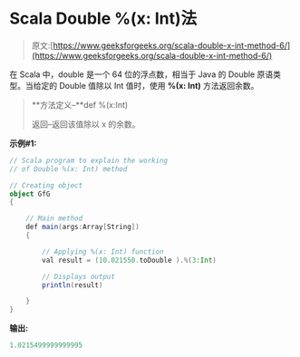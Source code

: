 # Scala Double %(x: Int)法

> 原文:[https://www.geeksforgeeks.org/scala-double-x-int-method-6/](https://www.geeksforgeeks.org/scala-double-x-int-method-6/)

在 Scala 中，double 是一个 64 位的浮点数，相当于 Java 的 Double 原语类型。当给定的 Double 值除以 Int 值时，使用 **%(x: Int)** 方法返回余数。

> **方法定义–**def %(x:Int)
> 
> 返回–返回该值除以 x 的余数。

**示例#1:**

```scala
// Scala program to explain the working 
// of Double %(x: Int) method

// Creating object
object GfG
{ 

    // Main method
    def main(args:Array[String])
    {

        // Applying %(x: Int) function
        val result = (10.021550.toDouble ).%(3:Int)

        // Displays output
        println(result)

    }
}
```

**输出:**

```scala
1.0215499999999995

```